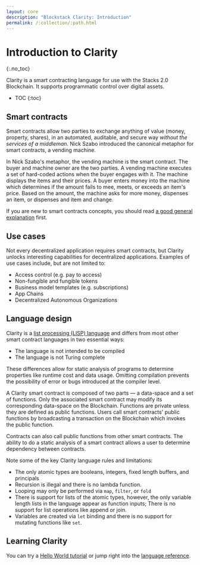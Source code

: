 ```yaml
---
layout: core
description: "Blockstack Clarity: Introduction"
permalink: /:collection/:path.html
---
```

# Introduction to Clarity
{:.no_toc}

Clarity is a smart contracting language for use with the Stacks 2.0 Blockchain. It supports programmatic control over digital assets.

* TOC
{:toc}

## Smart contracts

Smart contracts allow two parties to exchange anything of value (money, property, shares), in an automated, auditable, and secure way _without the services of a middleman_. Nick Szabo introduced the canonical metaphor for smart contracts, a vending machine.

In Nick Szabo's metaphor, the vending machine is the smart contract. The buyer and machine owner are the two parties. A vending machine executes a set of hard-coded actions when the buyer engages with it. The machine displays the items and their prices. A buyer enters money into the machine which determines if the amount fails to mee, meets, or exceeds an item's price. Based on the amount, the machine asks for more money, dispenses an item, or dispenses and item and change.

If you are new to smart contracts concepts, you should read <a href="https://blockgeeks.com/guides/smart-contracts/" target="_blank">a good general explanation</a> first.

## Use cases

Not every decentralized application requires smart contracts, but Clarity unlocks interesting capabilities for decentralized applications. Examples of use cases include, but are not limited to:

* Access control (e.g. pay to access)
* Non-fungible and fungible tokens
* Business model templates (e.g. subscriptions)
* App Chains
* Decentralized Autonomous Organizations

## Language design

Clarity is a [list processing (LISP) language](https://en.wikipedia.org/wiki/Lisp_(programming_language)) and differs from most other smart contract languages in two essential ways:

* The language is not intended to be compiled
* The language is not Turing complete
  
These differences allow for static analysis of programs to determine properties like runtime cost and data usage. Omitting compilation prevents the possibility of error or bugs introduced at the compiler level.

A Clarity smart contract is composed of two parts &mdash; a data-space and a set of functions. Only the associated smart contract may modify its corresponding data-space on the Blockchain. Functions are private unless they are defined as public functions. Users call smart contracts' public functions by broadcasting a transaction on the Blockchain which invokes the public function.

Contracts can also call public functions from other smart contracts. The ability to do a static analysis of a smart contract allows a user to determine dependency between contracts.

Note some of the key Clarity language rules and limitations:

* The only atomic types are booleans, integers, fixed length buffers, and principals
* Recursion is illegal and there is no lambda function.
* Looping may only be performed via `map`, `filter`, or `fold`
* There is support for lists of the atomic types, however, the only variable length lists in the language appear as function inputs; There is no support for list operations like append or join.
* Variables are created via `let` binding and there is no support for mutating functions like `set`.

## Learning Clarity

You can try a [Hello World tutorial](tutorial.html) or jump right into the [language reference](clarityRef.html).
